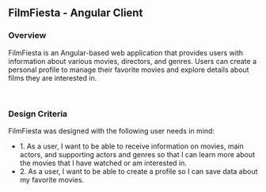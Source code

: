 <h2>FilmFiesta - Angular Client</h2>
<h3>Overview</h3>
<p>FilmFiesta is an Angular-based web application that provides users with information about various movies, directors, and genres. Users can create a personal profile to manage their favorite movies and explore details about films they are interested in.</p>
<br>
<h3>Design Criteria</h3>
<p>FilmFiesta was designed with the following user needs in mind:</p>
<ul>
  <li>1. As a user, I want to be able to receive information on movies, main actors, and supporting actors and genres so that I can learn more about the movies that I have watched or am interested in.</li>
  <li>2. As a user, I want to be able to create a profile so I can save data about my favorite movies.</li>
</ul>
